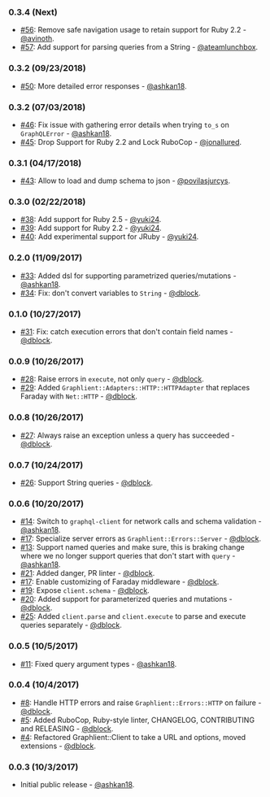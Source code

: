 ### 0.3.4 (Next)

* [#56](https://github.com/ashkan18/graphlient/pull/56): Remove safe navigation usage to retain support for Ruby 2.2 - [@avinoth](https://github.com/avinoth).
* [#57](https://github.com/ashkan18/graphlient/pull/57): Add support for parsing queries from a String - [@ateamlunchbox](https://github.com/ateamlunchbox).

### 0.3.2 (09/23/2018)

* [#50](https://github.com/ashkan18/graphlient/pull/50): More detailed error responses - [@ashkan18](https://github.com/ashkan18).

### 0.3.2 (07/03/2018)

* [#46](https://github.com/ashkan18/graphlient/pull/46): Fix issue with gathering error details when trying `to_s` on `GraphQLError` - [@ashkan18](https://github.com/ashkan18).
* [#45](https://github.com/ashkan18/graphlient/pull/45): Drop Support for Ruby 2.2 and Lock RuboCop - [@jonallured](https://github.com/jonallured).

### 0.3.1 (04/17/2018)

* [#43](https://github.com/ashkan18/graphlient/pull/43): Allow to load and dump schema to json - [@povilasjurcys](https://github.com/povilasjurcys).

### 0.3.0 (02/22/2018)

* [#38](https://github.com/ashkan18/graphlient/pull/38): Add support for Ruby 2.5 - [@yuki24](https://github.com/yuki24).
* [#39](https://github.com/ashkan18/graphlient/pull/39): Add support for Ruby 2.2 - [@yuki24](https://github.com/yuki24).
* [#40](https://github.com/ashkan18/graphlient/pull/40): Add experimental support for JRuby - [@yuki24](https://github.com/yuki24).

### 0.2.0 (11/09/2017)

* [#33](https://github.com/ashkan18/graphlient/pull/33): Added dsl for supporting parametrized queries/mutations - [@ashkan18](https://github.com/ashkan18).
* [#34](https://github.com/ashkan18/graphlient/issues/34): Fix: don't convert variables to `String` - [@dblock](https://github.com/dblock).

### 0.1.0 (10/27/2017)

* [#31](https://github.com/ashkan18/graphlient/issues/31): Fix: catch execution errors that don't contain field names - [@dblock](https://github.com/dblock).

### 0.0.9 (10/26/2017)

* [#28](https://github.com/ashkan18/graphlient/pull/28): Raise errors in `execute`, not only `query` - [@dblock](https://github.com/dblock).
* [#29](https://github.com/ashkan18/graphlient/pull/29): Added `Graphlient::Adapters::HTTP::HTTPAdapter` that replaces Faraday with `Net::HTTP` - [@dblock](https://github.com/dblock).

### 0.0.8 (10/26/2017)

* [#27](https://github.com/ashkan18/graphlient/pull/27): Always raise an exception unless a query has succeeded - [@dblock](https://github.com/dblock).

### 0.0.7 (10/24/2017)

* [#26](https://github.com/ashkan18/graphlient/pull/26): Support String queries - [@dblock](https://github.com/dblock).

### 0.0.6 (10/20/2017)

* [#14](https://github.com/ashkan18/graphlient/pull/14): Switch to `graphql-client` for network calls and schema validation - [@ashkan18](https://github.com/ashkan18).
* [#17](https://github.com/ashkan18/graphlient/pull/17): Specialize server errors as `Graphlient::Errors::Server` - [@dblock](https://github.com/dblock).
* [#13](https://github.com/ashkan18/graphlient/pull/13): Support named queries and make sure, this is braking change where we no longer support queries that don't start with `query` - [@ashkan18](https://github.com/ashkan18).
* [#21](https://github.com/ashkan18/graphlient/pull/21): Added danger, PR linter - [@dblock](https://github.com/dblock).
* [#17](https://github.com/ashkan18/graphlient/pull/17): Enable customizing of Faraday middleware - [@dblock](https://github.com/dblock).
* [#19](https://github.com/ashkan18/graphlient/pull/19): Expose `client.schema` - [@dblock](https://github.com/dblock).
* [#20](https://github.com/ashkan18/graphlient/pull/20): Added support for parameterized queries and mutations - [@dblock](https://github.com/dblock).
* [#25](https://github.com/ashkan18/graphlient/pull/25): Added `client.parse` and `client.execute` to parse and execute queries separately - [@dblock](https://github.com/dblock).

### 0.0.5 (10/5/2017)

* [#11](https://github.com/ashkan18/graphlient/pull/11): Fixed query argument types - [@ashkan18](https://github.com/ashkan18).

### 0.0.4 (10/4/2017)

* [#8](https://github.com/ashkan18/graphlient/pull/8): Handle HTTP errors and raise `Graphlient::Errors::HTTP` on failure - [@dblock](https://github.com/dblock).
* [#5](https://github.com/ashkan18/graphlient/pull/5): Added RuboCop, Ruby-style linter, CHANGELOG, CONTRIBUTING and RELEASING - [@dblock](https://github.com/dblock).
* [#4](https://github.com/ashkan18/graphlient/pull/4): Refactored Graphlient::Client to take a URL and options, moved extensions - [@dblock](https://github.com/dblock).

### 0.0.3 (10/3/2017)

* Initial public release - [@ashkan18](https://github.com/ashkan18).
